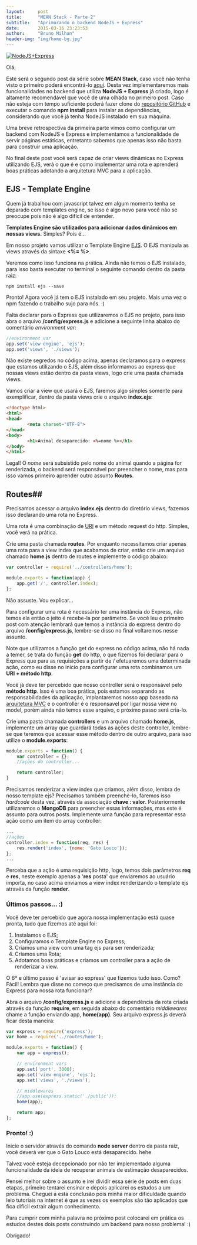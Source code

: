 ```yaml
---
layout:     post
title:      "MEAN Stack - Parte 2"
subtitle:   "Aprimorando o backend NodeJS + Express"
date:       2015-03-16 23:23:53
author:     "Bruno Milhan"
header-img: "img/home-bg.jpg"
---
```


<a href="#">
    <img src="{{ site.baseurl }}/img/nodejs_express.jpg" alt="NodeJS+Express">
</a>

Olá;

Este será o segundo post da série sobre **MEAN Stack**, caso você não tenha visto o primeiro poderá encontrá-lo [aqui](http://brunomilhan.com.br/2015/03/14/meanStackIntro/). Desta vez implementaremos mais funcionalidades no backend que utiliza **NodeJS + Express** já criado, logo é altamente recomendável que você de uma olhada no primeiro post. Caso não esteja com tempo suficiente poderá fazer clone do [repositório GitHub](https://github.com/brunomilhan/example-express-node) e executar o comando **npm install** para instalar as dependências, considerando que você já tenha NodeJS instalado em sua máquina.

Uma breve retrospectiva da primeira parte vimos como configurar um backend com NodeJS e Express e implementamos a funcionalidade de servir páginas estáticas, entretanto sabemos que apenas isso não basta para construir uma aplicação.

No final deste post você será capaz de criar views dinâmicas no Express utilizando EJS, verá o que é e como implementar uma rota e aprenderá boas práticas adotando a arquitetura MVC para a aplicação.

## EJS - Template Engine ##

Quem já trabalhou com javascript talvez em algum momento tenha se deparado com templates engine, se isso é algo novo para você não se preocupe pois não é algo difícil de entender.

**Templates Engine são utilizados para adicionar dados dinâmicos em nossas views.** Simples? Pois é...

Em nosso projeto vamos utilizar o Template Engine [EJS](http://www.embeddedjs.com/). O EJS manipula as views através da sintaxe **<%= %>**.

Veremos como isso funciona na prática. Ainda não temos o EJS instalado, para isso basta executar no terminal o seguinte comando dentro da pasta raiz:

    npm install ejs --save

Pronto! Agora você já tem o EJS instalado em seu projeto. Mais uma vez o npm fazendo o trabalho sujo para nós. :)

Falta declarar para o Express que utilizaremos o EJS no projeto, para isso abra o arquivo **/config/express.js** e adicione a seguinte linha abaixo do comentário *environment var*:
```javascript
//environment var
app.set('view engine', 'ejs');
app.set('views', './views');
```
Não existe segredos no código acima, apenas declaramos para o express que estamos utilizando o EJS,  além disso informamos ao express que nossas views estão dentro da pasta views, logo crie uma pasta chamada views.

Vamos criar a view que usará o EJS, faremos algo simples somente para exemplificar, dentro da pasta views crie o arquivo **index.ejs**: 

```html
<!doctype html>
<html>
<head>
        <meta charset="UTF-8">
</head>
<body>
        <h1>Animal desaparecido: <%=nome %></h1>
</body>
</html>
```

Legal! O *nome* será subsistido pelo nome do animal quando a página for renderizada, o backend será responsável por preencher o nome, mas para isso vamos primeiro aprender outro assunto **Routes**.

## Routes##

Precisamos acessar o arquivo **index.ejs** dentro do diretório views, fazemos isso declarando uma rota no Express.

Uma rota é uma combinação de [URI](http://pt.wikipedia.org/wiki/URI) e um método request do http. Simples, você verá na prática.

Crie uma pasta chamada **routes**. Por enquanto necessitamos criar apenas uma rota para a view index que acabamos de criar, então crie um arquivo chamado **home.js** dentro de routes e implemente o código abaixo:

```javascript
var controller = require('../controllers/home');

module.exports = function(app) {
	app.get('/', controller.index);
};
```

Não assuste. Vou explicar...

Para configurar uma rota é necessário ter uma instância do Express, não temos ela então o jeito é recebe-la por parâmetro. Se você leu o primeiro post com atenção lembrará que temos a instância do express dentro do arquivo **/config/express.js**, lembre-se disso no final voltaremos nesse assunto.

Note que utilizamos a função get do express no código acima, não há nada a temer, se trata do função **get** do http, o que fizemos foi declarar para o Express que para as requisições a partir de / efetuaremos uma determinada ação, como eu disse no inicio para configurar uma rota combinamos um **URI + método http**. 

Você já deve ter percebido que nosso controller será o responsável pelo **método http**. Isso é uma boa prática, pois estamos separando as responsabilidades da aplicação, implantaremos nosso app baseado na [arquitetura MVC](http://pt.wikipedia.org/wiki/MVC) e o controller é o responsavel por ligar nossa view no model, porém ainda não temos esse arquivo, o próximo passo será cria-lo.

Crie uma pasta chamada **controllers** e um arquivo chamado **home.js**, implemente um array que guardará todas as ações deste controller, lembre-se que teremos que acessar esse método dentro de outro arquivo, para isso utilize o **module.exports**:

```javascript
module.exports = function() {
	var controller = {};
	//ações do controller...

	return controller;
}
```

Precisamos renderizar a view index que criamos, além disso, lembra de nosso template ejs? Precisamos também preenche-lo, faremos isso *hardcode* desta vez, através da associação **chave : valor**. Posteriormente utilizaremos o **MongoDB** para preencher essas informações, mas este é assunto para outros posts. Implemente uma função para representar essa ação como um item do array controller:

```javascript
...
//ações
controller.index = function(req, res) {
	res.render('index', {nome: 'Gato Louco'});
};
...
```

Perceba que a ação é uma requisição http, logo, temos dois parâmetros **req** e **res**, neste exemplo apenas a '**res** posta' que enviaremos ao usuário importa, no caso acima enviamos a view index renderizando o template ejs através da função **render**.

### Últimos passos... :) ###

Você deve ter percebido que agora nossa implementação está quase pronta, tudo que fizemos até aqui foi:

 1. Instalamos o EJS;
 2. Configuramos o Template Engine no Express;
 3. Criamos uma view com uma tag ejs para ser renderizada;
 4. Criamos uma Rota;
 5. Adotamos boas práticas e criamos um controller para a ação de renderizar a view.

O 6º e último passo é 'avisar ao express' que fizemos tudo isso. Como? Fácil! Lembra que disse no começo que precisamos de uma instância do Express para nossa rota funcionar?

Abra o arquivo **/config/express.js** e adicione a dependência da rota criada através da função **require**, em seguida abaixo do comentário *middlewares* chame a função enviando app, **home(app)**. Seu arquivo express.js deverá ficar desta maneira:

```javascript
var express = require('express');
var home = require('../routes/home');

module.exports = function() {
    var app = express();

    // environment vars
    app.set('port', 3000);
    app.set('view engine', 'ejs');
    app.set('views', './views');

    // middlewares
    //app.use(express.static('./public'));
    home(app);

    return app;
};
```

### Pronto! :) ###
Inicie o servidor através do comando **node server** dentro da pasta raiz, você deverá ver que o Gato Louco está desaparecido. hehe

Talvez você esteja decepcionado por não ter implementado alguma funcionalidade da ideia de recuperar animais de estimação desaparecidos. 

Pensei melhor sobre o assunto e irei dividir essa série de posts em duas etapas, primeiro tentarei ensinar e depois aplicarei os estudos a um problema. Cheguei a esta conclusão pois minha maior dificuldade quando leio tutoriais na internet é que as vezes os exemplos são tão aplicados que fica difícil extrair algum conhecimento.

Para cumprir com minha palavra no próximo post colocarei em prática os estudos destes dois posts construindo um backend para nosso problema! :)

Obrigado!